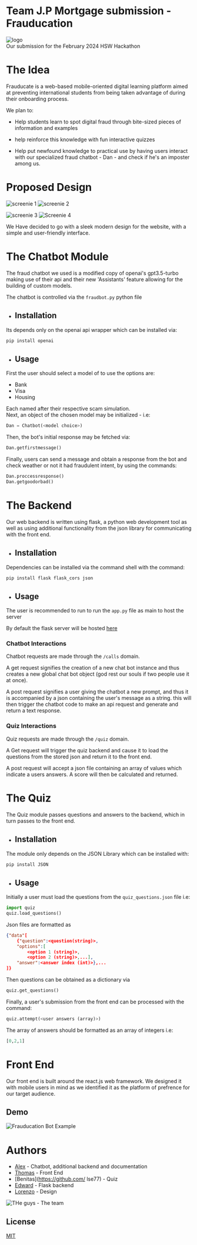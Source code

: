 # Team J.P Mortgage submission - Frauducation
![logo](https://i.imgur.com/7gbKliC.png)  
Our submission for the February 2024 HSW Hackathon

# The Idea
Frauducate is a web-based mobile-oriented digital learning platform aimed at preventing international students from being taken advantage of during their onboarding process.

We plan to:

- Help students learn to spot digital fraud through bite-sized pieces of information and examples

- help reinforce this knowledge with fun interactive quizzes

- Help put newfound knowledge to practical  use by having users interact with our specialized fraud chatbot - Dan - and check if he's an imposter among us.
# Proposed Design

![screenie 1](https://i.imgur.com/Fbp9qhu.png) ![screenie 2](https://i.imgur.com/MjGRtVp.png)  
  
![screenie 3](https://i.imgur.com/zN130bz.png) ![Screenie 4](https://i.imgur.com/c2cxPIj.png)  
  
We Have decided to go with a sleek modern design for the website, with a simple and user-friendly interface.  
  
  
# The Chatbot Module
The fraud chatbot we used is a modified copy of openai's gpt3.5-turbo making use of their api and their new 'Assistants' feature allowing for the building of custom models.

The chatbot is controlled via the ```fraudbot.py``` python file  

- ## Installation

Its depends only on the openai api wrapper which can be installed via:
```bash
pip install openai
```

- ## Usage
First the user should select a model of to use the options are:
- Bank
- Visa
- Housing  
 
Each named after their respective scam simulation.  
Next, an object of the chosen model may be initialized - i.e:
```python
Dan = Chatbot(<model choice>)
```

Then, the bot's initial response may be fetched via:

```python
Dan.getfirstmessage()
```

Finally, users can send a message and obtain a response from the bot and check weather or not it had fraudulent intent, by using the commands:

```python
Dan.proccessresponse()
Dan.getgoodorbad()
```

# The Backend
Our web backend is written using flask, a python web development tool as well as using additional functionality from the json library for communicating with the front end.

- ## Installation

Dependencies can be installed via the command shell with the command:
```bash
pip install flask flask_cors json
```

- ## Usage

The user is recommended to run to run the ```app.py``` file as main to  host the server

By default the flask server will be hosted [here](127.0.0.1:5100/)

### Chatbot Interactions

Chatbot requests are made through the ```/calls``` domain.  

A get request signifies the creation of a new chat bot instance and thus creates a new global chat bot object (god rest our souls if two people use it at once).

A post request signifies a user giving the chatbot a new prompt, and thus it is accompanied by a json containing the user's message as a string. this will then trigger the chatbot code to make an api request and generate and return a text response.

### Quiz Interactions

Quiz requests are made through the ```/quiz``` domain.  

A Get request will trigger the quiz backend and cause it to load the questions from the stored json and return it to the front end.

A post request will accept a json file containing an array of values which indicate a users answers. A score will then be calculated and returned.
# The Quiz 

The Quiz module passes questions and answers to the backend, which in turn passes to the front end.  

- ## Installation

The module only depends on the JSON Library which can be installed with:
```bash
pip install JSON
```  
- ## Usage
Initially a user must load the questions from the ```quiz_questions.json``` file i.e:
```python
import quiz
quiz.load_questions()
```

Json files are formatted as
```json
{"data"[
    {"question":<question(string)>,
    "options":[
        <option 1 (string)>,
        <option 2 (string)>,...],
    "answer":<answer index (int)>},...
]}
```

Then questions can be obtained as a dictionary via
```python
quiz.get_questions()
```

Finally, a user's submission from the front end can be processed with the command:
```python
quiz.attempt(<user answers (array)>)
```  

The array of answers should be formatted as an array of integers i.e:
```python
[0,2,1]
```  

# Front End
Our front end is built around the react.js web framework. We designed it with mobile users in mind as we identified it as the platform of prefrence for our target audience.

## Demo
![Frauducation Bot Example](https://i.imgur.com/NujtWCC.gif)

# Authors
- [Alex](https://github.com/Cosmospacedog) - Chatbot, additional backend and documentation  
- [Thomas](https://github.com/duc-minh-droid) - Front End
- [Benitas](https://github.com/ lse77) - Quiz
- [Edward](https://github.com/Edguardia) - Flask backend
- [Lorenzo](https://github.com/LorenzoSattaChiris) - Design  

![THe guys](https://i.imgur.com/si7w4RG.png) - The team
## License

[MIT](https://choosealicense.com/licenses/mit/)
